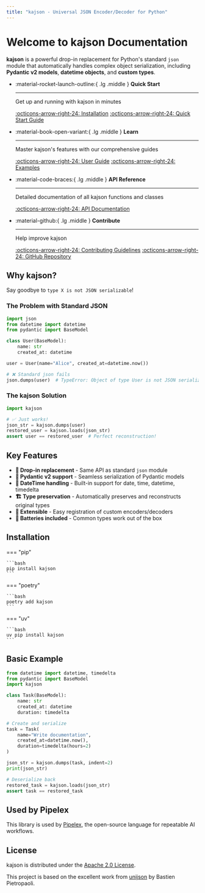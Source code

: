 ```yaml
---
title: "kajson - Universal JSON Encoder/Decoder for Python"
---
```


# Welcome to kajson Documentation

**kajson** is a powerful drop-in replacement for Python's standard `json` module that automatically handles complex object serialization, including **Pydantic v2 models**, **datetime objects**, and **custom types**.

<div class="grid cards" markdown>

-   :material-rocket-launch-outline:{ .lg .middle } **Quick Start**

    ---

    Get up and running with kajson in minutes

    [:octicons-arrow-right-24: Installation](pages/installation.md)
    [:octicons-arrow-right-24: Quick Start Guide](pages/quick-start.md)

-   :material-book-open-variant:{ .lg .middle } **Learn**

    ---

    Master kajson's features with our comprehensive guides

    [:octicons-arrow-right-24: User Guide](pages/guide/overview.md)
    [:octicons-arrow-right-24: Examples](pages/examples/index.md)

-   :material-code-braces:{ .lg .middle } **API Reference**

    ---

    Detailed documentation of all kajson functions and classes

    [:octicons-arrow-right-24: API Documentation](pages/api/kajson.md)

-   :material-github:{ .lg .middle } **Contribute**

    ---

    Help improve kajson

    [:octicons-arrow-right-24: Contributing Guidelines](contributing.md)
    [:octicons-arrow-right-24: GitHub Repository](https://github.com/PipelexLab/kajson)

</div>

## Why kajson?

Say goodbye to `type X is not JSON serializable`!

### The Problem with Standard JSON

```python
import json
from datetime import datetime
from pydantic import BaseModel

class User(BaseModel):
    name: str
    created_at: datetime

user = User(name="Alice", created_at=datetime.now())

# ❌ Standard json fails
json.dumps(user)  # TypeError: Object of type User is not JSON serializable
```

### The kajson Solution

```python
import kajson

# ✅ Just works!
json_str = kajson.dumps(user)
restored_user = kajson.loads(json_str)
assert user == restored_user  # Perfect reconstruction!
```

## Key Features

- **🔄 Drop-in replacement** - Same API as standard `json` module
- **🐍 Pydantic v2 support** - Seamless serialization of Pydantic models
- **📅 DateTime handling** - Built-in support for date, time, datetime, timedelta
- **🏗️ Type preservation** - Automatically preserves and reconstructs original types
- **🔌 Extensible** - Easy registration of custom encoders/decoders
- **🎁 Batteries included** - Common types work out of the box

## Installation

=== "pip"

    ```bash
    pip install kajson
    ```

=== "poetry"

    ```bash
    poetry add kajson
    ```

=== "uv"

    ```bash
    uv pip install kajson
    ```

## Basic Example

```python
from datetime import datetime, timedelta
from pydantic import BaseModel
import kajson

class Task(BaseModel):
    name: str
    created_at: datetime
    duration: timedelta

# Create and serialize
task = Task(
    name="Write documentation",
    created_at=datetime.now(),
    duration=timedelta(hours=2)
)

json_str = kajson.dumps(task, indent=2)
print(json_str)

# Deserialize back
restored_task = kajson.loads(json_str)
assert task == restored_task
```

## Used by Pipelex

This library is used by [Pipelex](https://github.com/Pipelex/pipelex), the open-source language for repeatable AI workflows.

## License

kajson is distributed under the [Apache 2.0 License](license.md).

This project is based on the excellent work from [unijson](https://github.com/bpietropaoli/unijson) by Bastien Pietropaoli.
